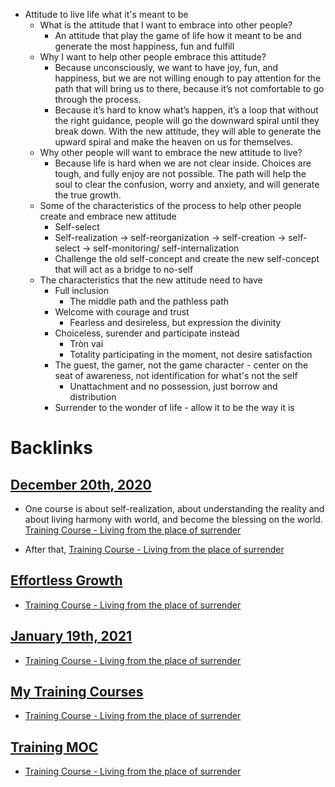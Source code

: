- Attitude to live life what it's meant to be
    - What is the attitude that I want to embrace into other people?
        - An attitude that play the game of life how it meant to be and generate the most happiness, fun and fulfill
    - Why I want to help other people embrace this attitude?
        - Because unconsciously, we want to have joy, fun, and happiness, but we are not willing enough to pay attention for the path that will bring us to there, because it’s not comfortable to go through the process.
        - Because it’s hard to know what’s happen, it’s a loop that without the right guidance, people will go the downward spiral until they break down. With the new attitude, they will able to generate the upward spiral and make the heaven on us for themselves.
    - Why other people will want to embrace the new attitude to live?
        - Because life is hard when we are not clear inside. Choices are tough, and fully enjoy are not possible. The path will help the soul to clear the confusion, worry and anxiety, and will generate the true growth.
    - Some of the characteristics of the process to help other people create and embrace new attitude
        - Self-select
        - Self-realization -> self-reorganization -> self-creation -> self-select -> self-monitoring/ self-internalization
        - Challenge the old self-concept and create the new self-concept that will act as a bridge to no-self
    - The characteristics that the new attitude need to have
        - Full inclusion
            - The middle path and the pathless path
        - Welcome with courage and trust
            - Fearless and desireless, but expression the divinity
        - Choiceless, surender and participate instead
            - Tròn vai
            - Totality participating in the moment, not desire satisfaction
        - The guest, the gamer, not the game character - center on the seat of awareness, not identification for what's not the self
            - Unattachment and no possession, just borrow and distribution
        - Surrender to the wonder of life - allow it to be the way it is

# Backlinks
## [December 20th, 2020](<December 20th, 2020.md>)
- One course is about self-realization, about understanding the reality and about living harmony with world, and become the blessing on the world. [Training Course - Living from the place of surrender](<Training Course - Living from the place of surrender.md>)

- After that, [Training Course - Living from the place of surrender](<Training Course - Living from the place of surrender.md>)

## [Effortless Growth](<Effortless Growth.md>)
- [Training Course - Living from the place of surrender](<Training Course - Living from the place of surrender.md>)

## [January 19th, 2021](<January 19th, 2021.md>)
- [Training Course - Living from the place of surrender](<Training Course - Living from the place of surrender.md>)

## [My Training Courses](<My Training Courses.md>)
- [Training Course - Living from the place of surrender](<Training Course - Living from the place of surrender.md>)

## [Training MOC](<Training MOC.md>)
- [Training Course - Living from the place of surrender](<Training Course - Living from the place of surrender.md>)

